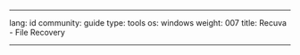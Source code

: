 

---

lang: id
community: guide
type: tools
os: windows
weight: 007
title: Recuva - File Recovery

---

<stub>

